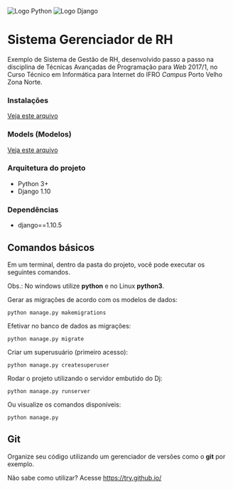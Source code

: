 ![Logo Python](https://github.com/felipecolen/aula_prog_web_20171_grh/raw/master/static/python-powered.png) ![Logo Django](https://github.com/felipecolen/aula_prog_web_20171_grh/raw/master/static/django.gif)

# Sistema Gerenciador de RH
Exemplo de Sistema de Gestão de RH, desenvolvido passo a passo na disciplina de Técnicas Avançadas de Programação para 
_Web_ 2017/1, no Curso Técnico em Informática para Internet do IFRO _Campus_ Porto Velho Zona Norte.


### Instalações
[Veja este arquivo](https://github.com/felipecolen/aula_prog_web_20171_grh/raw/master/CONFIGS_BASICAS.md)

### Models (Modelos)
[Veja este arquivo](https://github.com/felipecolen/aula_prog_web_20171_grh/raw/master/MODELS.md)

### Arquitetura do projeto

- Python 3+
- Django 1.10


### Dependências
- django==1.10.5


## Comandos básicos
Em um terminal, dentro da pasta do projeto, você pode executar os seguintes comandos.

Obs.: No windows utilize **python** e no Linux **python3**.

Gerar as migrações de acordo com os modelos de dados:

`python manage.py makemigrations`

Efetivar no banco de dados as migrações:

`python manage.py migrate`

Criar um superusuário (primeiro acesso):

`python manage.py createsuperuser`

Rodar o projeto utilizando o servidor embutido do Dj:

`python manage.py runserver`

Ou visualize os comandos disponíveis:

`python manage.py`


## Git
Organize seu código utilizando um gerenciador de versões como o **git** por exemplo.

Não sabe como utilizar? Acesse https://try.github.io/
